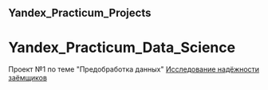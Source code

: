 ## Yandex_Practicum_Projects
# Yandex_Practicum_Data_Science
Проект №1 по теме "Предобработка данных" [Исследование надёжности заёмщиков](https://github.com/pervenaev/Yandex_Practicum_Projects/blob/main/1_%D0%98%D1%81%D1%81%D0%BB%D0%B5%D0%B4%D0%BE%D0%B2%D0%B0%D0%BD%D0%B8%D0%B5%20%D0%BD%D0%B0%D0%B4%D0%B5%D0%B6%D0%BD%D0%BE%D1%81%D1%82%D0%B8%20%D0%B7%D0%B0%D0%B5%D0%BC%D1%89%D0%B8%D0%BA%D0%BE%D0%B2.ipynb)
